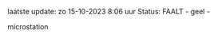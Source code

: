 laatste update: 
zo 15-10-2023  8:06   uur 
Status: FAALT - geel - 
<div class="service Y">microstation</div>